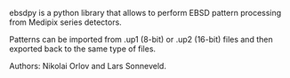 ebsdpy is a python library that allows to perform EBSD pattern processing from 
Medipix series detectors.

Patterns can be imported from .up1 (8-bit) or .up2 (16-bit) files and then
exported back to the same type of files.

Authors: Nikolai Orlov and Lars Sonneveld.